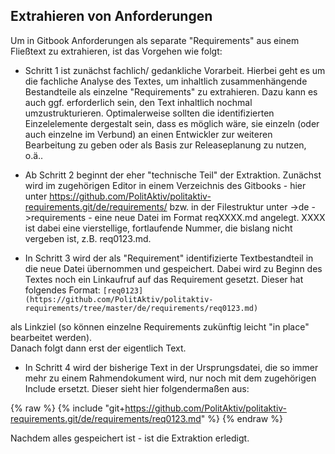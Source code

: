 
## Extrahieren von Anforderungen

Um in Gitbook Anforderungen als separate "Requirements" aus einem Fließtext zu extrahieren, ist das Vorgehen wie folgt:

* Schritt 1 ist zunächst fachlich/ gedankliche Vorarbeit. 
Hierbei geht es um die fachliche Analyse des Textes, um inhaltlich zusammenhängende Bestandteile als einzelne "Requirements" zu extrahieren.
Dazu kann es auch ggf. erforderlich sein, den Text inhaltlich nochmal umzustrukturieren. Optimalerweise sollten die identifizierten Einzelelemente dergestalt sein, dass es möglich wäre, sie einzeln (oder auch einzelne im Verbund) an einen Entwickler zur weiteren Bearbeitung zu geben oder als Basis zur Releaseplanung zu nutzen, o.ä..

* Ab Schritt 2 beginnt der eher "technische Teil" der Extraktion. 
Zunächst wird im zugehörigen Editor in einem Verzeichnis des Gitbooks - hier unter https://github.com/PolitAktiv/politaktiv-requirements.git/de/requirements/ bzw. in der Filestruktur 
unter ->de ->requirements - eine neue Datei im Format reqXXXX.md angelegt. XXXX ist dabei eine vierstellige, fortlaufende Nummer, die bislang nicht vergeben ist, z.B. req0123.md.

* In Schritt 3 wird der als "Requirement" identifizierte Textbestandteil in die neue Datei übernommen und gespeichert.
Dabei wird zu Beginn des Textes noch ein Linkaufruf auf das Requirement gesetzt. Dieser hat folgendes Format: `[req0123](https://github.com/PolitAktiv/politaktiv-requirements/tree/master/de/requirements/req0123.md)` 

als Linkziel (so können einzelne Requirements zukünftig leicht "in place" bearbeitet werden).  
Danach folgt dann erst der eigentlich Text.

* In Schritt 4 wird der bisherige Text in der Ursprungsdatei, die so immer mehr zu einem Rahmendokument wird, nur noch mit dem zugehörigen Include ersetzt.
Dieser sieht hier folgendermaßen aus: 

{% raw %}
{% include "git+https://github.com/PolitAktiv/politaktiv-requirements.git/de/requirements/req0123.md" %}
{% endraw %}

Nachdem alles gespeichert ist - ist die Extraktion erledigt.